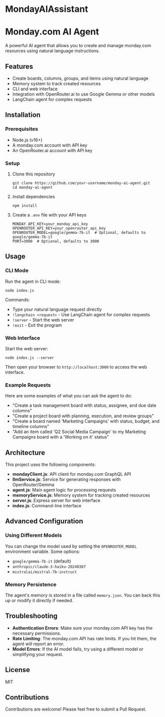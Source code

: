 # MondayAIAssistant
# Monday.com AI Agent

A powerful AI agent that allows you to create and manage monday.com resources using natural language instructions.

## Features

- Create boards, columns, groups, and items using natural language
- Memory system to track created resources
- CLI and web interface
- Integration with OpenRouter.ai to use Google Gemma or other models
- LangChain agent for complex requests

## Installation

### Prerequisites

- Node.js (v16+)
- A monday.com account with API key
- An OpenRouter.ai account with API key

### Setup

1. Clone this repository
   ```
   git clone https://github.com/your-username/monday-ai-agent.git
   cd monday-ai-agent
   ```

2. Install dependencies
   ```
   npm install
   ```

3. Create a `.env` file with your API keys
   ```
   MONDAY_API_KEY=your_monday_api_key
   OPENROUTER_API_KEY=your_openrouter_api_key
   OPENROUTER_MODEL=google/gemma-7b-it  # Optional, defaults to google/gemma-7b-it
   PORT=3000  # Optional, defaults to 3000
   ```

## Usage

### CLI Mode

Run the agent in CLI mode:

```
node index.js
```

Commands:
- Type your natural language request directly
- `!langchain <request>` - Use LangChain agent for complex requests
- `!server` - Start the web server
- `!exit` - Exit the program

### Web Interface

Start the web server:

```
node index.js --server
```

Then open your browser to `http://localhost:3000` to access the web interface.

### Example Requests

Here are some examples of what you can ask the agent to do:

- "Create a task management board with status, assignee, and due date columns"
- "Create a project board with planning, execution, and review groups"
- "Create a board named 'Marketing Campaigns' with status, budget, and timeline columns"
- "Add an item called 'Q2 Social Media Campaign' to my Marketing Campaigns board with a 'Working on it' status"

## Architecture

This project uses the following components:

- **mondayClient.js**: API client for monday.com GraphQL API
- **llmService.js**: Service for generating responses with OpenRouter/Gemma
- **agent.js**: Main agent logic for processing requests
- **memoryService.js**: Memory system for tracking created resources
- **server.js**: Express server for web interface
- **index.js**: Command-line interface

## Advanced Configuration

### Using Different Models

You can change the model used by setting the `OPENROUTER_MODEL` environment variable. Some options:

- `google/gemma-7b-it` (default)
- `anthropic/claude-3-haiku-20240307`
- `mistralai/mistral-7b-instruct`

### Memory Persistence

The agent's memory is stored in a file called `memory.json`. You can back this up or modify it directly if needed.

## Troubleshooting

- **Authentication Errors**: Make sure your monday.com API key has the necessary permissions.
- **Rate Limiting**: The monday.com API has rate limits. If you hit them, the agent will report an error.
- **Model Errors**: If the AI model fails, try using a different model or simplifying your request.

## License

MIT

## Contributions

Contributions are welcome! Please feel free to submit a Pull Request.
